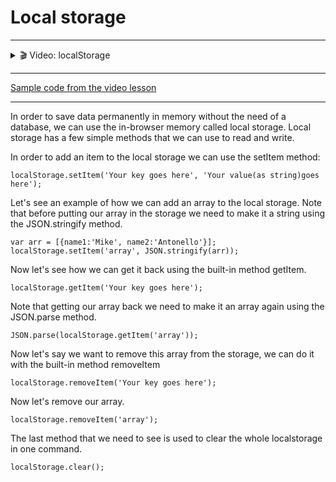 # Local storage

---

<details>
    <summary>🎬 Video: localStorage</summary><div class='video-container'>
        <iframe src="https://www.youtube.com/embed/ABh6pmZAYG0?rel=0" frameborder="0" allow="accelerometer; autoplay; encrypted-media; gyroscope; picture-in-picture" allowfullscreen ></iframe></div>
</details>

---

[Sample code from the video lesson](https://gitlab.com/snippets/1972025)

---

In order to save data permanently in memory without the need of a database, we can use the in-browser memory called local storage.
Local storage has a few simple methods that we can use to read and write.

In order to add an item to the local storage we can use the setItem method:

```
localStorage.setItem('Your key goes here', 'Your value(as string)goes here');
```
Let's see an example of how we can add an array to the local storage.
Note that before putting our array in the storage we need to make it a string using the JSON.stringify method.
```
var arr = [{name1:'Mike', name2:'Antonello'}];
localStorage.setItem('array', JSON.stringify(arr));
```
Now let's see how we can get it back using the built-in method getItem.
```
localStorage.getItem('Your key goes here');
```
Note that getting our array back we need to make it an array again using the JSON.parse method.
```
JSON.parse(localStorage.getItem('array'));
```

Now let's say we want to remove this array from the storage, we can do it with the built-in method removeItem

```
localStorage.removeItem('Your key goes here');
```
Now let's remove our array.
```
localStorage.removeItem('array');
```
The last method that we need to see is used to clear the whole localstorage in one command.

```
localStorage.clear();

```